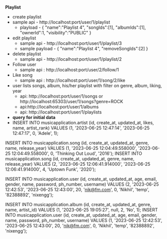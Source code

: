 **Playlist**
- create playlist
- sample api - http://localhost:port/user/1/playlist
  - playload -
  {
    "name":"Playlist 4",
    "songIds":[1],
    "albumIds":[1],
    "ownerId":1,
    "visibility":"PUBLIC"
    }
- edit playlist
  - sample api  - http://localhost:port/user/1/playlist/3 
  - sample payload - {
    "name":"Playlist 4",
    "removeSongIds":[2]
    }
- delete playlist
  - sample api - http://localhost:port/user/1/playlist/2
- Follow user
  - sample api : http://localhost:port/user/2/follow/1
- Like song 
  - sample api : http://localhost:port/user/1/song/2/like
- user lists songs, album, his/her playlist with filter on genre, album, liking, year
  - api: http://localhost:port/user/1/songs or http://localhost:65303/user/1/songs?genre=ROCK
  - api:http://localhost:port/user/1/albums
  - api: http://localhost:port/user/1/playlists
- **query for initial data**
- INSERT INTO musicapplication.artist (id, create_at, updated_at, likes, name, artist_rank) VALUES (1, '2023-06-25 12:47:14', '2023-06-25 12:47:17', 0, 'Adele', 1);

INSERT INTO musicapplication.song (id, create_at, updated_at, genre, name, release_year) VALUES (1, '2023-06-25 12:04:49.558000', '2023-06-25 12:04:49.558000', 0,  'Thinking Out Loud', '2016');
INSERT INTO musicapplication.song (id, create_at, updated_at, genre, name, release_year) VALUES (2, '2023-06-25 12:06:41.914000', '2023-06-25 12:06:41.914000', 4,  'Uptown Funk', '2020');




INSERT INTO musicapplication.user (id, create_at, updated_at, age, email, gender, name, password, ph_number, username) VALUES (2, '2023-06-25 12:42:53', '2023-06-25 12:43:00', 20, 'nik@fm.com', 0, 'Nikhil', 'temp', '82388892', 'nixengg');

INSERT INTO musicapplication.album (id, create_at, updated_at, genre, name, artist_id) VALUES (1, '2023-06-25 19:05:27', null, 2, 'No', 1);
INSERT INTO musicapplication.user (id, create_at, updated_at, age, email, gender, name, password, ph_number, username) VALUES (1, '2023-06-25 12:42:53', '2023-06-25 12:43:00', 20, 'nik@fm.com', 0, 'Nikhil', 'temp', '82388892', 'nixengg');

